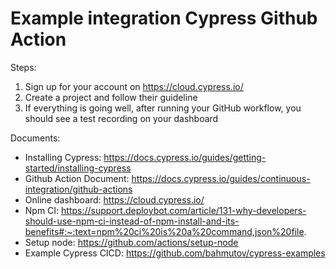 # Example integration Cypress Github Action

Steps:
1. Sign up for your account on https://cloud.cypress.io/
2. Create a project and follow their guideline
3. If everything is going well, after running your GitHub workflow, you should see a test recording on your dashboard

Documents:
- Installing Cypress: https://docs.cypress.io/guides/getting-started/installing-cypress
- Github Action Document: https://docs.cypress.io/guides/continuous-integration/github-actions
- Online dashboard: https://cloud.cypress.io/
- Npm CI: https://support.deploybot.com/article/131-why-developers-should-use-npm-ci-instead-of-npm-install-and-its-benefits#:~:text=npm%20ci%20is%20a%20command,json%20file.
- Setup node: https://github.com/actions/setup-node
- Example Cypress CICD: https://github.com/bahmutov/cypress-examples
